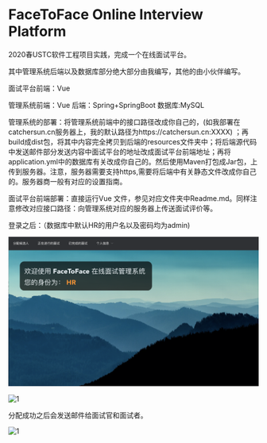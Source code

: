 # FaceToFace Online Interview Platform

2020春USTC软件工程项目实践，完成一个在线面试平台。

其中管理系统后端以及数据库部分绝大部分由我编写，其他的由小伙伴编写。

面试平台前端：Vue 

管理系统前端：Vue 后端：Spring+SpringBoot  数据库:MySQL 

管理系统的部署：将管理系统前端中的接口路径改成你自己的，(如我部署在catchersun.cn服务器上，我的默认路径为https://catchersun.cn:XXXX) ；再build成dist包，将其中内容完全拷贝到后端的resources文件夹中；将后端源代码中发送邮件部分发送内容中面试平台的地址改成面试平台前端地址；再将application.yml中的数据库有关改成你自己的。然后使用Maven打包成Jar包，上传到服务器。注意，服务器需要支持https,需要将后端中有关静态文件改成你自己的。服务器商一般有对应的设置指南。

面试平台前端部署：直接运行Vue 文件，参见对应文件夹中Readme.md。同样注意修改对应接口路径：向管理系统对应的服务器上传送面试评价等。

登录之后：（数据库中默认HR的用户名以及密码均为admin)

![image-20201128164640741](./2.png)

![1](/Users/catcher/Desktop/FaceToFace_git/1.jpg)

分配成功之后会发送邮件给面试官和面试者。

![1](/Users/catcher/Desktop/FaceToFace_git/3.jpg)


